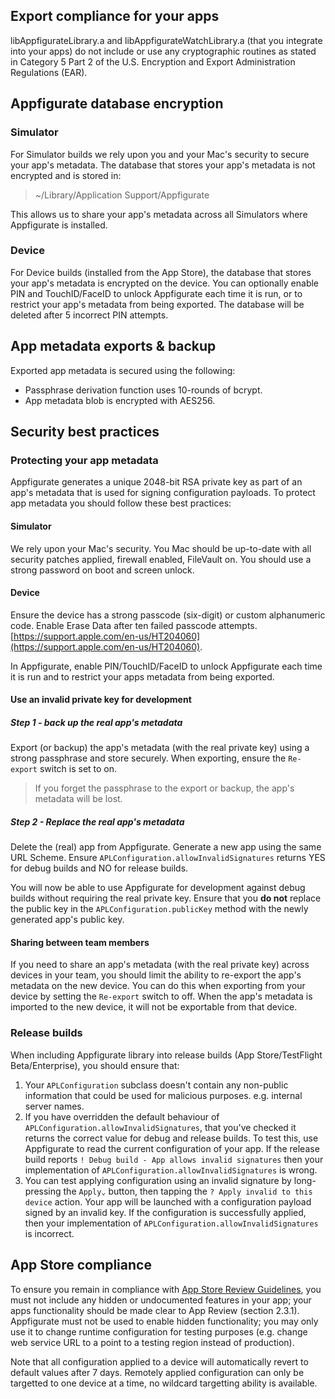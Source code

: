
## Export compliance for your apps

libAppfigurateLibrary.a and libAppfigurateWatchLibrary.a (that you integrate into your apps) do not include or use any cryptographic routines as stated in Category 5 Part 2 of the U.S. Encryption and Export Administration Regulations (EAR).

## Appfigurate database encryption

### Simulator

For Simulator builds we rely upon you and your Mac's security to secure your app's metadata. The database that stores your app's metadata is not encrypted and is stored in:

> ~/Library/Application Support/Appfigurate
 
This allows us to share your app's metadata across all Simulators where Appfigurate is installed.

### Device 

For Device builds (installed from the App Store), the database that stores your app's metadata is encrypted on the device. You can optionally enable PIN and TouchID/FaceID to unlock Appfigurate each time it is run, or to restrict your app's metadata from being exported. The database will be deleted after 5 incorrect PIN attempts.

## App metadata exports & backup

Exported app metadata is secured using the following:

* Passphrase derivation function uses 10-rounds of bcrypt.
* App metadata blob is encrypted with AES256.

## Security best practices

### Protecting your app metadata
Appfigurate generates a unique 2048-bit RSA private key as part of an app's metadata that is used for signing configuration payloads. To protect app metadata you should follow these best practices:

#### Simulator
We rely upon your Mac's security. You Mac should be up-to-date with all security patches applied, firewall enabled, FileVault on. You should use a strong password on boot and screen unlock.

#### Device
Ensure the device has a strong passcode (six-digit) or custom alphanumeric code. Enable Erase Data after ten failed passcode attempts. [https://support.apple.com/en-us/HT204060](https://support.apple.com/en-us/HT204060). 

In Appfigurate, enable PIN/TouchID/FaceID to unlock Appfigurate each time it is run and to restrict your apps metadata from being exported.

#### Use an invalid private key for development
##### Step 1 - back up the real app's metadata
Export (or backup) the app's metadata (with the real private key) using a strong passphrase and store securely. When exporting, ensure the `Re-export` switch is set to on. 

> If you forget the passphrase to the export or backup, the app's metadata will be lost.

##### Step 2 - Replace the real app's metadata
Delete the (real) app from Appfigurate. Generate a new app using the same URL Scheme. Ensure `APLConfiguration.allowInvalidSignatures` returns YES for debug builds and NO for release builds. 

You will now be able to use Appfigurate for development against debug builds without requiring the real private key. Ensure that you **do not** replace the public key in the `APLConfiguration.publicKey` method with the newly generated app's public key.

#### Sharing between team members
If you need to share an app's metadata (with the real private key) across devices in your team, you should limit the ability to re-export the app's metadata on the new device. You can do this when exporting from your device by setting the `Re-export` switch to off. When the app's metadata is imported to the new device, it will not be exportable from that device.

### Release builds

When including Appfigurate library into release builds (App Store/TestFlight Beta/Enterprise), you should ensure that:

1. Your `APLConfiguration` subclass doesn't contain any non-public information that could be used for malicious purposes. e.g. internal server names.
2. If you have overridden the default behaviour of `APLConfiguration.allowInvalidSignatures`, that you've checked it returns the correct value for debug and release builds. To test this, use Appfigurate to read the current configuration of your app. If the release build reports `! Debug build - App allows invalid signatures` then your implementation of `APLConfiguration.allowInvalidSignatures` is wrong.
3. You can test applying configuration using an invalid signature by long-pressing the `Apply⌄` button, then tapping the `? Apply invalid to this device` action. Your app will be launched with a configuration payload signed by an invalid key. If the configuration is successfully applied, then your implementation of `APLConfiguration.allowInvalidSignatures` is incorrect.

## App Store compliance

To ensure you remain in compliance with [App Store Review Guidelines](https://developer.apple.com/app-store/review/guidelines/), you must not include any hidden or undocumented features in your app; your apps functionality should be made clear to App Review (section 2.3.1). Appfigurate must not be used to enable hidden functionality; you may only use it to change runtime configuration for testing purposes (e.g. change web service URL to a point to a testing region instead of production).

Note that all configuration applied to a device will automatically revert to default values after 7 days. Remotely applied configuration can only be targetted to one device at a time, no wildcard targetting ability is available.